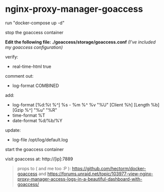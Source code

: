 # nginx-proxy-manager-goaccess

run "docker-compose up -d"

stop the goaccess container

**Edit the following file: ./goaccess/storage/goaccess.conf** *(I've included my goaccess configuration)*

verify:
- real-time-html true

comment out:
- log-format COMBINED

add:
- log-format [%d:%t %^] %s - %m %^ %v "%U" [Client %h] [Length %b] [Gzip %^] "%u" "%R"
- time-format %T
- date-format %d/%b/%Y

update:
- log-file /opt/log/default.log

start the goaccess container

visit goaccess at: http://[ip]:7889


> props to ( and me too :P ): https://github.com/hectorm/docker-goaccess and https://forums.unraid.net/topic/103977-view-nginx-proxy-manager-access-logs-in-a-beautiful-dashboard-with-goaccess/

